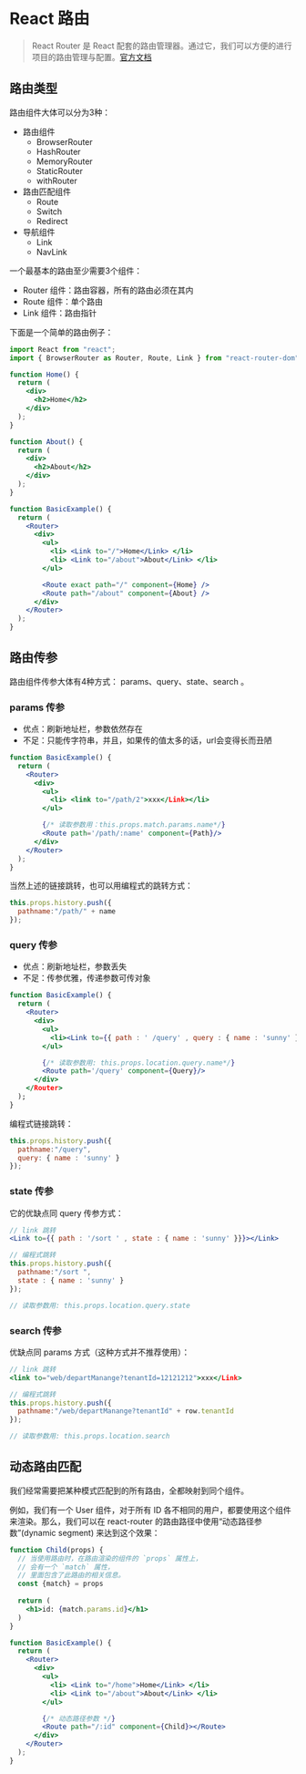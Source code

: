 # React 路由

> React Router 是 React 配套的路由管理器。通过它，我们可以方便的进行项目的路由管理与配置。[官方文档](https://reacttraining.com/react-router/web/api/BrowserRouter)

## 路由类型

路由组件大体可以分为3种：

- 路由组件
  - BrowserRouter
  - HashRouter
  - MemoryRouter
  - StaticRouter
  - withRouter
- 路由匹配组件
  - Route
  - Switch
  - Redirect
- 导航组件
  - Link
  - NavLink

一个最基本的路由至少需要3个组件：

- Router 组件：路由容器，所有的路由必须在其内
- Route 组件：单个路由
- Link 组件：路由指针

下面是一个简单的路由例子：

```jsx
import React from "react";
import { BrowserRouter as Router, Route, Link } from "react-router-dom";

function Home() {
  return (
    <div>
      <h2>Home</h2>
    </div>
  );
}

function About() {
  return (
    <div>
      <h2>About</h2>
    </div>
  );
}

function BasicExample() {
  return (
    <Router>
      <div>
        <ul>
          <li> <Link to="/">Home</Link> </li>
          <li> <Link to="/about">About</Link> </li>
        </ul>

        <Route exact path="/" component={Home} />
        <Route path="/about" component={About} />
      </div>
    </Router>
  );
}
```

## 路由传参

路由组件传参大体有4种方式： params、query、state、search 。

### params 传参

- 优点：刷新地址栏，参数依然存在
- 不足：只能传字符串，并且，如果传的值太多的话，url会变得长而丑陋

```jsx
function BasicExample() {
  return (
    <Router>
      <div>
        <ul>
          <li> <link to="/path/2">xxx</Link></li>
        </ul>

        {/* 读取参数用：this.props.match.params.name*/}
        <Route path='/path/:name' component={Path}/>
      </div>
    </Router>
  );
}
```

当然上述的链接跳转，也可以用编程式的跳转方式：

```jsx
this.props.history.push({
  pathname:"/path/" + name
});
```

### query 传参

- 优点：刷新地址栏，参数丢失
- 不足：传参优雅，传递参数可传对象

```jsx
function BasicExample() {
  return (
    <Router>
      <div>
        <ul>
          <li><Link to={{ path : ' /query' , query : { name : 'sunny' }}}></li>
        </ul>

        {/* 读取参数用: this.props.location.query.name*/}
        <Route path='/query' component={Query}/>
      </div>
    </Router>
  );
}
```

编程式链接跳转：

```jsx
this.props.history.push({
  pathname:"/query",
  query: { name : 'sunny' }
});
```

### state 传参

它的优缺点同 query 传参方式：

```jsx
// link 跳转
<Link to={{ path : '/sort ' , state : { name : 'sunny' }}}></Link>

// 编程式跳转
this.props.history.push({
  pathname:"/sort ",
  state : { name : 'sunny' }
});

// 读取参数用: this.props.location.query.state
```

### search 传参

优缺点同 params 方式（这种方式并不推荐使用）：

```jsx
// link 跳转
<link to="web/departManange?tenantId=12121212">xxx</Link>

// 编程式跳转
this.props.history.push({
  pathname:"/web/departManange?tenantId" + row.tenantId
});

// 读取参数用: this.props.location.search
```

## 动态路由匹配

我们经常需要把某种模式匹配到的所有路由，全都映射到同个组件。

例如，我们有一个 User 组件，对于所有 ID 各不相同的用户，都要使用这个组件来渲染。那么，我们可以在 react-router 的路由路径中使用“动态路径参数”(dynamic segment) 来达到这个效果：

```jsx
function Child(props) {
  // 当使用路由时，在路由渲染的组件的 `props` 属性上，
  // 会有一个 `match` 属性，
  // 里面包含了此路由的相关信息。
  const {match} = props
  
  return (
    <h1>id: {match.params.id}</h1>
  )
}

function BasicExample() {
  return (
    <Router>
      <div>
        <ul>
          <li> <Link to="/home">Home</Link> </li>
          <li> <Link to="/about">About</Link> </li>
        </ul>

        {/* 动态路径参数 */}
        <Route path="/:id" component={Child}></Route>
      </div>
    </Router>
  );
}
```
